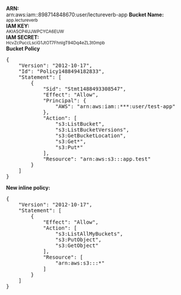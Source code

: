 <b>ARN:</b> <br>
arn:aws:iam::898714848670:user/lectureverb-app
<b>Bucket Name:</b> <br>
<small>app.lectureverb</small> <br>
<b>IAM KEY:</b> <br>
<small>AKIA5CP4UJWPCYCA6EUW</small> <br>
<b>IAM SECRET:</b> <br>
<small>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</small><br>
<b>Bucket Policy</b>
<pre>
{
    "Version": "2012-10-17",
    "Id": "Policy1488494182833",
    "Statement": [
        {
            "Sid": "Stmt1488493308547",
            "Effect": "Allow",
            "Principal": {
                "AWS": "arn:aws:iam::***:user/test-app"
            },
            "Action": [
                "s3:ListBucket",
                "s3:ListBucketVersions",
                "s3:GetBucketLocation",
                "s3:Get*",
                "s3:Put*"
            ],
            "Resource": "arn:aws:s3:::app.test"
        }
    ]
}
</pre>
<b>New inline policy:</b>
<pre>
{
    "Version": "2012-10-17",
    "Statement": [
        {
            "Effect": "Allow",
            "Action": [
                "s3:ListAllMyBuckets",
                "s3:PutObject",
                "s3:GetObject"
            ],
            "Resource": [
                "arn:aws:s3:::*"
            ]
        }
    ]
}

</pre>
